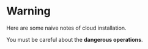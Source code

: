 # Warning

Here are some naive notes of cloud installation.

You must be careful about the **dangerous operations**.